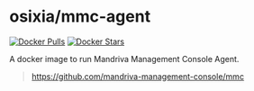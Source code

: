 # osixia/mmc-agent

[![Docker Pulls](https://img.shields.io/docker/pulls/osixia/mmc-agent.svg)][hub]
[![Docker Stars](https://img.shields.io/docker/stars/osixia/mmc-agent.svg)][hub]

[hub]: https://hub.docker.com/r/osixia/mmc-agent/

A docker image to run Mandriva Management Console Agent.
> [https://github.com/mandriva-management-console/mmc ](https://github.com/mandriva-management-console/mmc)
